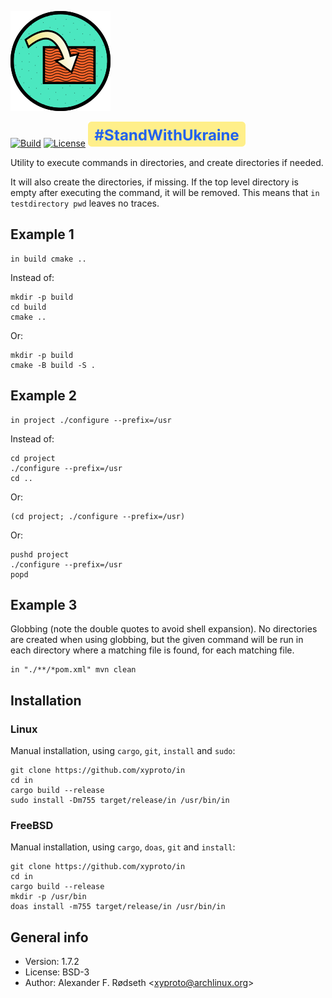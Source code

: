 ![In Logo](img/in_160.png)

[![Build](https://github.com/xyproto/in/actions/workflows/build.yml/badge.svg)](https://github.com/xyproto/in/actions/workflows/build.yml) [![License](https://img.shields.io/badge/license-BSD-green.svg?style=flat)](https://raw.githubusercontent.com/xyproto/in/main/LICENSE) [![Stand With Ukraine](https://raw.githubusercontent.com/vshymanskyy/StandWithUkraine/main/badges/StandWithUkraine.svg)](https://stand-with-ukraine.pp.ua)

Utility to execute commands in directories, and create directories if needed.

It will also create the directories, if missing. If the top level directory is empty after executing the command, it will be removed. This means that `in testdirectory pwd` leaves no traces.

## Example 1

    in build cmake ..

Instead of:


    mkdir -p build
    cd build
    cmake ..

Or:

    mkdir -p build
    cmake -B build -S .

## Example 2

    in project ./configure --prefix=/usr

Instead of:

    cd project
    ./configure --prefix=/usr
    cd ..

Or:

    (cd project; ./configure --prefix=/usr)

Or:

    pushd project
    ./configure --prefix=/usr
    popd

## Example 3

Globbing (note the double quotes to avoid shell expansion). No directories are created when using globbing, but the given command will be run in each directory where a matching file is found, for each matching file.

    in "./**/*pom.xml" mvn clean

## Installation

### Linux

Manual installation, using `cargo`, `git`, `install` and `sudo`:

    git clone https://github.com/xyproto/in
    cd in
    cargo build --release
    sudo install -Dm755 target/release/in /usr/bin/in

### FreeBSD

Manual installation, using `cargo`, `doas`, `git` and `install`:

    git clone https://github.com/xyproto/in
    cd in
    cargo build --release
    mkdir -p /usr/bin
    doas install -m755 target/release/in /usr/bin/in

## General info

* Version: 1.7.2
* License: BSD-3
* Author: Alexander F. Rødseth &lt;xyproto@archlinux.org&gt;
